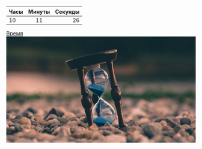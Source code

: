 Часы | Минуты | Секунды
:---------|:------:| ----------------:
10 | 11| 26
[Время](http://google.com)
![matrix](/Img/img3.jpeg)